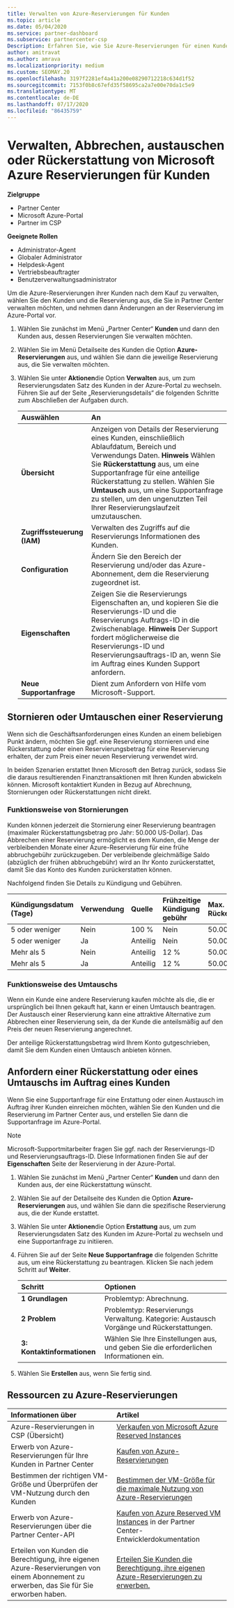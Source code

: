 ```yaml
---
title: Verwalten von Azure-Reservierungen für Kunden
ms.topic: article
ms.date: 05/04/2020
ms.service: partner-dashboard
ms.subservice: partnercenter-csp
Description: Erfahren Sie, wie Sie Azure-Reservierungen für einen Kunden verwalten und wie Sie eine Reservierung stornieren, eine Reservierung austauschen oder eine Rückerstattung anfordern.
author: amitravat
ms.author: amrava
ms.localizationpriority: medium
ms.custom: SEOMAY.20
ms.openlocfilehash: 3197f2281ef4a41a200e08290712218c634d1f52
ms.sourcegitcommit: 7153f0b8c67efd35f58695ca2a7e00e70da1c5e9
ms.translationtype: MT
ms.contentlocale: de-DE
ms.lasthandoff: 07/17/2020
ms.locfileid: "86435759"
---
```

# <a name="manage-cancel-exchange-or-refund-microsoft-azure-reservations-for-customers"></a>Verwalten, Abbrechen, austauschen oder Rückerstattung von Microsoft Azure Reservierungen für Kunden

**Zielgruppe**

- Partner Center
- Microsoft Azure-Portal 
- Partner im CSP

**Geeignete Rollen**

- Administrator-Agent
- Globaler Administrator
- Helpdesk-Agent
- Vertriebsbeauftragter
- Benutzerverwaltungsadministrator

Um die Azure-Reservierungen ihrer Kunden nach dem Kauf zu verwalten, wählen Sie den Kunden und die Reservierung aus, die Sie in Partner Center verwalten möchten, und nehmen dann Änderungen an der Reservierung im Azure-Portal vor.

1. Wählen Sie zunächst im Menü „Partner Center“ **Kunden** und dann den Kunden aus, dessen Reservierungen Sie verwalten möchten. 

2. Wählen Sie im Menü Detailseite des Kunden die Option **Azure-Reservierungen** aus, und wählen Sie dann die jeweilige Reservierung aus, die Sie verwalten möchten.  

3. Wählen Sie unter **Aktionen**die Option **Verwalten** aus, um zum Reservierungsdaten Satz des Kunden in der Azure-Portal zu wechseln. Führen Sie auf der Seite „Reservierungsdetails“ die folgenden Schritte zum Abschließen der Aufgaben durch.  

    | **Auswählen**   | **An**    |
    |:-----------------------------|:-----------------|
    | **Übersicht**   | Anzeigen von Details der Reservierung eines Kunden, einschließlich Ablaufdatum, Bereich und Verwendungs Daten. **Hinweis** Wählen Sie **Rückerstattung** aus, um eine Supportanfrage für eine anteilige Rückerstattung zu stellen. Wählen Sie **Umtausch** aus, um eine Supportanfrage zu stellen, um den ungenutzten Teil Ihrer Reservierungslaufzeit umzutauschen.  
    | **Zugriffssteuerung (IAM)**   | Verwalten des Zugriffs auf die Reservierungs Informationen des Kunden.|
    | **Configuration**   | Ändern Sie den Bereich der Reservierung und/oder das Azure-Abonnement, dem die Reservierung zugeordnet ist.    |
    | **Eigenschaften**   | Zeigen Sie die Reservierungs Eigenschaften an, und kopieren Sie die Reservierungs-ID und die Reservierungs Auftrags-ID in die Zwischenablage. **Hinweis** Der Support fordert möglicherweise die Reservierungs-ID und Reservierungsauftrags-ID an, wenn Sie im Auftrag eines Kunden Support anfordern.    |
    | **Neue Supportanfrage**    | Dient zum Anfordern von Hilfe vom Microsoft-Support.   |
 
## <a name="cancel-or-exchange-a-reservation"></a>Stornieren oder Umtauschen einer Reservierung

Wenn sich die Geschäftsanforderungen eines Kunden an einem beliebigen Punkt ändern, möchten Sie ggf. eine Reservierung stornieren und eine Rückerstattung oder einen Reservierungsbetrag für eine Reservierung erhalten, der zum Preis einer neuen Reservierung verwendet wird.

In beiden Szenarien erstattet Ihnen Microsoft den Betrag zurück, sodass Sie die daraus resultierenden Finanztransaktionen mit Ihren Kunden abwickeln können. Microsoft kontaktiert Kunden in Bezug auf Abrechnung, Stornierungen oder Rückerstattungen nicht direkt.

### <a name="how-cancellations-work"></a>Funktionsweise von Stornierungen

Kunden können jederzeit die Stornierung einer Reservierung beantragen (maximaler Rückerstattungsbetrag pro Jahr: 50.000 US-Dollar). Das Abbrechen einer Reservierung ermöglicht es dem Kunden, die Menge der verbleibenden Monate einer Azure-Reservierung für eine frühe abbruchgebühr zurückzugeben. Der verbleibende gleichmäßige Saldo (abzüglich der frühen abbruchgebühr) wird an Ihr Konto zurückerstattet, damit Sie das Konto des Kunden zurückerstatten können. 

Nachfolgend finden Sie Details zu Kündigung und Gebühren.


|**Kündigungsdatum**<br> (Tage)   |**Verwendung**    |**Quelle**  |**Frühzeitige Kündigung**<br> gebühr    |**Max. Rückerstattungsbetrag** | 
|:----------------------------------|:------------|:-----------|:--------------------------------|:--------------|
|5 oder weniger                         | Nein          | 100 %       | Nein                              | 50.000 USD   |
|5 oder weniger                         | Ja         | Anteilig  | Nein                              | 50.000 USD   |
|Mehr als 5                        | Nein          | Anteilig  | 12 %                             | 50.000 USD   |
|Mehr als 5                        | Ja         | Anteilig  | 12 %                             | 50.000 USD   |

### <a name="how-exchanges-work"></a>Funktionsweise des Umtauschs 

Wenn ein Kunde eine andere Reservierung kaufen möchte als die, die er ursprünglich bei Ihnen gekauft hat, kann er einen Umtausch beantragen. Der Austausch einer Reservierung kann eine attraktive Alternative zum Abbrechen einer Reservierung sein, da der Kunde die anteilsmäßig auf den Preis der neuen Reservierung angerechnet. 

Der anteilige Rückerstattungsbetrag wird Ihrem Konto gutgeschrieben, damit Sie dem Kunden einen Umtausch anbieten können.

## <a name="request-a-refund-or-exchange-on-behalf-of-a-customer"></a>Anfordern einer Rückerstattung oder eines Umtauschs im Auftrag eines Kunden

Wenn Sie eine Supportanfrage für eine Erstattung oder einen Austausch im Auftrag ihrer Kunden einreichen möchten, wählen Sie den Kunden und die Reservierung im Partner Center aus, und erstellen Sie dann die Supportanfrage im Azure-Portal. 

>[!NOTE]
>Microsoft-Supportmitarbeiter fragen Sie ggf. nach der Reservierungs-ID und Reservierungsauftrags-ID. Diese Informationen finden Sie auf der **Eigenschaften** Seite der Reservierung in der Azure-Portal.

1. Wählen Sie zunächst im Menü „Partner Center“ **Kunden** und dann den Kunden aus, der eine Rückerstattung wünscht. 

2. Wählen Sie auf der Detailseite des Kunden die Option **Azure-Reservierungen** aus, und wählen Sie dann die spezifische Reservierung aus, die der Kunde erstattet.  

3. Wählen Sie unter **Aktionen**die Option **Erstattung** aus, um zum Reservierungsdaten Satz des Kunden im Azure-Portal zu wechseln und eine Supportanfrage zu initiieren.  

4. Führen Sie auf der Seite **Neue Supportanfrage** die folgenden Schritte aus, um eine Rückerstattung zu beantragen. Klicken Sie nach jedem Schritt auf **Weiter**. 

   |**Schritt**                    |**Optionen**    |
   |:---------------------------|:-----------------|
   |**1 Grundlagen**                |Problemtyp: Abrechnung.  |
   |**2 Problem**               |Problemtyp: Reservierungs Verwaltung. Kategorie: Austausch Vorgänge und Rückerstattungen. |
   |**3: Kontaktinformationen**   |Wählen Sie Ihre Einstellungen aus, und geben Sie die erforderlichen Informationen ein. 

5. Wählen Sie **Erstellen** aus, wenn Sie fertig sind.

## <a name="azure-reservations-resources"></a>Ressourcen zu Azure-Reservierungen

|**Informationen über**   |**Artikel**    |
|:-----------------------------|:-----------------|
|Azure-Reservierungen in CSP (Übersicht)  | [Verkaufen von Microsoft Azure Reserved Instances](azure-reservations.md) |
|Erwerb von Azure-Reservierungen für Ihre Kunden in Partner Center   | [Kaufen von Azure-Reservierungen](azure-reservations-buying.md) |
|Bestimmen der richtigen VM-Größe und Überprüfen der VM-Nutzung durch den Kunden   | [Bestimmen der VM-Größe für die maximale Nutzung von Azure-Reservierungen](azure-usage.md)   |
|Erwerb von Azure-Reservierungen über die Partner Center-API | [Kaufen von Azure Reserved VM Instances](https://docs.microsoft.com/partner-center/develop/purchase-azure-reservations) in der Partner Center-Entwicklerdokumentation   |
|Erteilen von Kunden die Berechtigung, ihre eigenen Azure-Reservierungen von einem Abonnement zu erwerben, das Sie für Sie erworben haben. | [Erteilen Sie Kunden die Berechtigung, ihre eigenen Azure-Reservierungen zu erwerben.](give-customers-permission.md)   |

